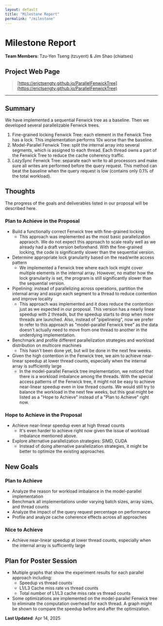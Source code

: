 ```yaml
---
layout: default
title: "Milestone Report"
permalink: "/milestone"
---
```


# Milestone Report

**Team Members**: Tzu-Yen Tseng (tzuyent) & Jim Shao (chiatses)

## Project Web Page
> [https://erictsengty.github.io/ParallelFenwickTree](https://erictsengty.github.io/ParallelFenwickTree)

---

## Summary
We have implemented a sequential Fenwick tree as a baseline. Then we developed several parallelizable Fenwick trees.
1. Fine-grained locking Fenwick Tree: each element in the Fenwick Tree has a lock. This implementation performs 10x worse than the baseline.
2. Model-Parallel Fenwick Tree: split the internal array into several segments, which is assigned to each thread. Each thread owns a part of the Fenwick Tree to reduce the cache coherency traffic.
3. *LazySync* Fenwick Tree: separate each write to all processors and make sure all writes are performed before the query request. This method can beat the baseline when the query request is low (contains only 0.1% of the total workload).

## Thoughts
The progress of the goals and deliverables listed in our proposal will be described here.

### Plan to Achieve in the Proposal
- Build a functionally correct Fenwick tree with fine-grained locking
    - This approach was implemented as the most basic parallelization appraoch. We do not expect this approach to scale really well as we already had a draft version beforehand. With the fine-grained locking, the code is significantly slower than the sequential version.
- Determine appropriate lock granularity based on the read/write access pattern
    - We implemented a Fenwick tree where each lock might cover multiple elements in the internal array. However, no matter how the lock granularity is set, the program is still significantly slower than the sequential version.
- Pipelining: instead of parallelizing across operations, partition the internal array and assign each segment to a thread to reduce contention and improve locality
    - This approach was implemented and it does reduce the contention just as we expected in our proposal. This version has a nearly linear speedup with 2 threads, but the speedup starts to drop when more threads are launched. Also, instead of "pipelineing", now we prefer to refer to this approach as "model-parallel Fenwick tree" as the data doesn't actually need to move from one thread to another in the underdying implementation.
- Benchmark and profile different parallelization strategies and workload distribution on multicore machines
    - This hasn't been done yet, but will be done in the next few weeks.
- Given the high contention in the Fenwick tree, we aim to achieve near-linear speedup at lower thread counts, especially when the internal array is sufficiently large
    - In the model-parallel Fenwick tree implementation, we noticed that there is a workload imbalance among the threads. With the special access patterns of the Fenwick tree, it might not be easy to achieve near-linear speedup even in low thread counts. We would still try to balance the workload in the next few weeks, but this goal might be listed as a "Hope to Achieve" instead of a "Plan to Achieve" right now.


### Hope to Achieve in the Proposal

- Achieve near-linear speedup even at high thread counts
    - It's even harder to achieve right now given the issue of workload imbalance mentioned above.
- Explore alternative parallelization strategies: SIMD, CUDA
    - Instead of doing alternative parallelization strategies, it might be better to optimize the existing approaches. 

## New Goals
### Plan to Achieve
- Analyze the reason for workload imbalance in the model-parallel implementation
- Benchmark all implementations under varying batch sizes, array sizes, and thread counts
- Analyze the impact of the query request percentage on performance
- Profile and analyze cache coherence effects across all approaches

### Nice to Achieve
- Achieve near-linear speedup at lower thread counts, especially when the internal array is sufficiently large

## Plan for Poster Session
- Multiple graphs that show the experiment results for each parallel approach including:
    - Speedup vs thread counts
    - L1/L3 Cache miss rate vs thread counts
    - Total number of L1/L3 cache miss rate vs thread counts
- Some optimizations are implemented on the model-parallel Fenwick tree to eliminate the computation overhead for each thread. A graph might be shown to compare the speedup before and after the optimization. 

**Last Updated**: Apr 14, 2025
